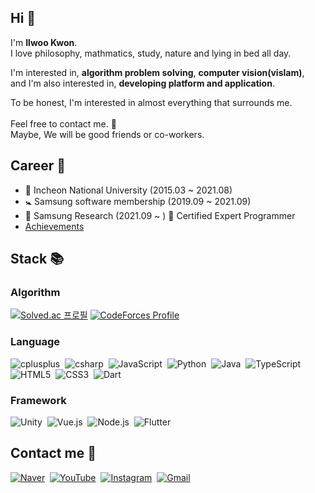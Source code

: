 ## Hi 👋
I'm <b>Ilwoo Kwon</b>.</br>
I love philosophy, mathmatics, study, nature and lying in bed all day.

I'm interested in, <b>algorithm problem solving</b>, <b>computer vision(vislam)</b>,</br>
and I'm also interested in, <b>developing platform and application</b>.</br>

To be honest, I'm interested in almost everything that surrounds me.</br></br>
Feel free to contact me. :email:</br>
Maybe, We will be good friends or co-workers. </br>

## Career 🚶
- 🏫 Incheon National University (2015.03 ~ 2021.08)</br>
- 🚼 Samsung software membership (2019.09 ~ 2021.09)</br>
- 🏢 Samsung Research (2021.09 ~ ) 🥇 Certified Expert Programmer
- <a href="https://blog.naver.com/rdd573/221349623322">Achievements</a>

## Stack 📚

### Algorithm
[![Solved.ac 프로필](http://mazassumnida.wtf/api/v2/generate_badge?boj=rdd6584)](https://solved.ac/rdd6584) [![CodeForces Profile](https://cf.leed.at?id=rdd6584)](https://codeforces.com/profile/rdd6584)</br>

### Language
<p>
<img alt="cplusplus" src ="https://img.shields.io/badge/C++-red.svg?&style=flat&logo=cplusplus&logoColor=00599C"/>&nbsp <img alt="csharp" src ="https://img.shields.io/badge/C%23-orange.svg?&style=flat&logo=csharp&logoColor=239120"/>&nbsp <img alt="JavaScript" src ="https://img.shields.io/badge/JavaScript-yellow.svg?&style=flat&logo=JavaScript&logoColor=F7DF1E"/>&nbsp <img alt="Python" src ="https://img.shields.io/badge/Python-yellow.svg?&style=flat&logo=Python&logoColor=3178C63"/>&nbsp <img alt="Java" src ="https://img.shields.io/badge/Java-yellow.svg?&style=flat"/>&nbsp <img alt="TypeScript" src ="https://img.shields.io/badge/TypeScript-lightgrey.svg?&style=flat&logo=TypeScript&logoColor=3178C6"/>&nbsp <img alt="HTML5" src ="https://img.shields.io/badge/HTML-lightgrey.svg?&style=flat&logo=HTML5&logoColor=E34F26"/>&nbsp <img alt="CSS3" src ="https://img.shields.io/badge/CSS-lightgrey.svg?&style=flat&logo=CSS3&logoColor=1572B6"/>&nbsp <img alt="Dart" src ="https://img.shields.io/badge/Dart-lightgrey.svg?&style=flat&logo=Dart&logoColor=0175C2"/>
  </p>

### Framework
<p>
<img alt="Unity" src ="https://img.shields.io/badge/Unity-orange.svg?&style=flat&logo=Unity&logoColor=FFFFFF"/>&nbsp <img alt="Vue.js" src ="https://img.shields.io/badge/Vue.js-yellow.svg?&style=flat&logo=Vue.js&logoColor=4FC08D"/>&nbsp <img alt="Node.js" src ="https://img.shields.io/badge/Node.js-lightgrey.svg?&style=flat&logo=Node.js&logoColor=339933"/>&nbsp <img alt="Flutter" src ="https://img.shields.io/badge/Flutter-lightgrey.svg?&style=flat&logo=Flutter&logoColor=02569B"/>
  </p>

## Contact me 📲
<p>
<a href="https://blog.naver.com/rdd573"><img alt="Naver" src ="https://img.shields.io/badge/Blog-03C75A.svg?&style=flat&logo=Naver"/></a>&nbsp
<a href="https://www.youtube.com/channel/UCDGkhS769TCe5bw3I1DjaWg"><img alt="YouTube" src ="https://img.shields.io/badge/YouTube-FF0000.svg?&style=flat&logo=YouTube"/></a>&nbsp
<a href="https://www.instagram.com/ilwoogg/"><img alt="Instagram" src ="https://img.shields.io/badge/Instagram-E4405F.svg?&style=flat&logo=Instagram"/></a>&nbsp
<a href=mailto:rdd573@naver.com><img alt="Gmail" src ="https://img.shields.io/badge/email-03C75A.svg?&style=flat&logo=Gmail"/></a>

</p>
